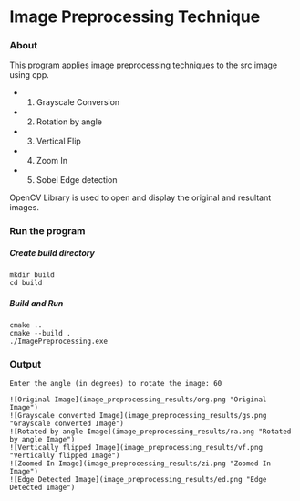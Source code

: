 # Image Preprocessing Technique

### About

This program applies image preprocessing techniques to the src image using cpp.

- 1. Grayscale Conversion
- 2. Rotation by angle
- 3. Vertical Flip
- 4. Zoom In
- 5. Sobel Edge detection

OpenCV Library is used to open and display the original and resultant images.

### Run the program

##### Create build directory

```
mkdir build
cd build
```

##### Build and Run

```
cmake ..
cmake --build .
./ImagePreprocessing.exe

```

### Output

```
Enter the angle (in degrees) to rotate the image: 60  

![Original Image](image_preprocessing_results/org.png "Original Image")
![Grayscale converted Image](image_preprocessing_results/gs.png "Grayscale converted Image")
![Rotated by angle Image](image_preprocessing_results/ra.png "Rotated by angle Image")
![Vertically flipped Image](image_preprocessing_results/vf.png "Vertically flipped Image")
![Zoomed In Image](image_preprocessing_results/zi.png "Zoomed In Image")
![Edge Detected Image](image_preprocessing_results/ed.png "Edge Detected Image")